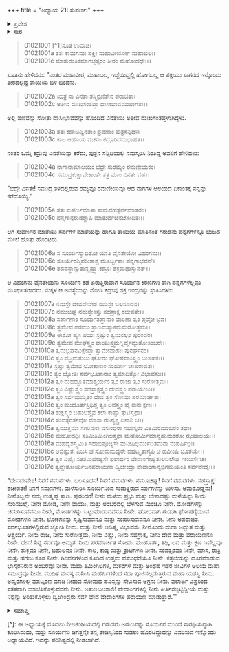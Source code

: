 +++
title = "ಅಧ್ಯಾಯ 21: ಸುಪರ್ಣಃ"
+++

<details><summary>ಪ್ರವೇಶ</summary>


।।   ಓಂ ಓಂ ನಮೋ ನಾರಾಯಣಾಯ।।   ಶ್ರೀ ವೇದವ್ಯಾಸಾಯ ನಮಃ ।।

ಶ್ರೀ ಕೃಷ್ಣದ್ವೈಪಾಯನ ವೇದವ್ಯಾಸ ವಿರಚಿತ  

**ಶ್ರೀ ಮಹಾಭಾರತ**

**ಆದಿ ಪರ್ವ**

**ಆಸ್ತೀಕ ಪರ್ವ**

**ಅಧ್ಯಾಯ 21**

</details>


<details><summary>ಸಾರ</summary>
ವಿನತೆ ಮತ್ತು ಗರುಡರು ಕದ್ರು ಮತ್ತು ಸರ್ಪಗಳನ್ನು ಕೊಂಡೊಯ್ಯುತ್ತಿರುವಾಗ ಸರ್ಪಗಳು ಬಿಸಿಲಿನಿಂದ ಬಳಲುವುದು (1-5). ಕದ್ರುವು ಮಳೆಸುರಿಸೆಂದು ಇಂದ್ರನನ್ನು ಸ್ತುತಿಸಿದುದು (6-15).

</details>


> 01021001 [^1]ಸೂತ ಉವಾಚ।  
01021001a ತತಃ ಕಾಮಗಮಃ ಪಕ್ಷೀ ಮಹಾವೀರ್ಯೋ ಮಹಾಬಲಃ।  
01021001c ಮಾತುರಂತಿಕಮಾಗಚ್ಛತ್ಪರಂ ತೀರಂ ಮಹೋದಧೇಃ।।

ಸೂತನು ಹೇಳಿದನು: “ನಂತರ ಮಹಾವೀರ, ಮಹಾಬಲ, ಇಚ್ಛೆಯಿದ್ದಲ್ಲಿ ಹೋಗಬಲ್ಲ ಆ ಪಕ್ಷಿಯು ಸಾಗರದ ಇನ್ನೊಂದು ತೀರದಲ್ಲಿದ್ದ ತಾಯಿಯ ಬಳಿ ಬಂದನು.

> 01021002a ಯತ್ರ ಸಾ ವಿನತಾ ತಸ್ಮಿನ್ಪಣಿತೇನ ಪರಾಜಿತಾ।  
01021002c ಅತೀವ ದುಃಖಸಂತಪ್ತಾ ದಾಸೀಭಾವಮುಪಾಗತಾ।।

ಅಲ್ಲಿ ಪಣವನ್ನು ಸೋತು ದಾಸೀಭಾವವನ್ನು ಹೊಂದಿದ ವಿನತೆಯು ಅತೀವ ದುಃಖಸಂತಪ್ತಳಾಗಿದ್ದಳು.

> 01021003a ತತಃ ಕದಾಚಿದ್ವಿನತಾಂ ಪ್ರವಣಾಂ ಪುತ್ರಸನ್ನಿಧೌ।  
01021003c ಕಾಲ ಆಹೂಯ ವಚನಂ ಕದ್ರೂರಿದಮಭಾಷತ।।

ನಂತರ ಒಮ್ಮೆ ಕದ್ರುವು ವಿನತೆಯನ್ನು ಕರೆದು, ಪುತ್ರನ ಸನ್ನಿಧಿಯಲ್ಲಿ ನಮಸ್ಕರಿಸಿ ನಿಂತಿದ್ದ ಅವಳಿಗೆ ಹೇಳಿದಳು:

> 01021004a ನಾಗಾನಾಮಾಲಯಂ ಭದ್ರೇ ಸುರಮ್ಯಂ ರಮಣೀಯಕಂ।  
01021004c ಸಮುದ್ರಕುಕ್ಷಾವೇಕಾಂತೇ ತತ್ರ ಮಾಂ ವಿನತೇ ವಹ।।

“ಭದ್ರೇ ವಿನತೇ! ಸಮುದ್ರ ತಳದಲ್ಲಿರುವ ರಮ್ಯವೂ ರಮಣೀಯವೂ ಆದ ನಾಗಗಳ ಆಲಯದ ಏಕಾಂತಕ್ಕೆ ನನ್ನನ್ನು ಕರೆದೊಯ್ಯಿ.”

> 01021005a ತತಃ ಸುಪರ್ಣಮಾತಾ ತಾಮವಹತ್ಸರ್ಪಮಾತರಂ।  
01021005c ಪನ್ನಗಾನ್ಗರುಡಶ್ಚಾಪಿ ಮಾತುರ್ವಚನಚೋದಿತಃ।।

ಆಗ ಸುಪರ್ಣನ ಮಾತೆಯು ಸರ್ಪಗಳ ಮಾತೆಯನ್ನು ಹಾಗೂ ತಾಯಿಯ ಮಾತಿನಂತೆ ಗರುಡನು ಪನ್ನಗಗಳನ್ನೂ ಭುಜದ ಮೇಲೆ ಹೊತ್ತು ಹೊರಟರು.

> 01021006a ಸ ಸೂರ್ಯಸ್ಯಾಭಿತೋ ಯಾತಿ ವೈನತೇಯೋ ವಿಹಂಗಮಃ।  
01021006c ಸೂರ್ಯರಶ್ಮಿಪರೀತಾಶ್ಚ ಮೂರ್ಚ್ಛಿತಾಃ ಪನ್ನಗಾಭವನ್।  
01021006e ತದವಸ್ಥಾನ್ಸುತಾನ್ದೃಷ್ಟ್ವಾ ಕದ್ರೂಃ ಶಕ್ರಮಥಾಸ್ತುವತ್।।

ಆ ವಿಹಂಗಮ ವೈನತೇಯನು ಸೂರ್ಯನ ಕಡೆ ಏರುತ್ತಿರುವಾಗ ಸೂರ್ಯನ ಕಿರಣಗಳು ತಾಗಿ ಪನ್ನಗಗಳೆಲ್ಲವೂ ಮೂರ್ಛಿತರಾದರು. ಮಕ್ಕಳ ಆ ಅವಸ್ಥೆಯನ್ನು ನೋಡಿ ಕದ್ರುವು ಶಕ್ರ ಇಂದ್ರನನ್ನು ಸ್ತುತಿಸಿದಳು:

> 01021007a ನಮಸ್ತೇ ದೇವದೇವೇಶ ನಮಸ್ತೇ ಬಲಸೂದನ।  
01021007c ನಮುಚಿಘ್ನ ನಮಸ್ತೇಽಸ್ತು ಸಹಸ್ರಾಕ್ಷ ಶಚೀಪತೇ।।  
01021008a ಸರ್ಪಾಣಾಂ ಸೂರ್ಯತಪ್ತಾನಾಂ ವಾರಿಣಾ ತ್ವಂ ಪ್ಲವೋ ಭವ।  
01021008c ತ್ವಮೇವ ಪರಮಂ ತ್ರಾಣಮಸ್ಮಾಕಮಮರೋತ್ತಮ।।   
01021009a ಈಶೋ ಹ್ಯಸಿ ಪಯಃ ಸ್ರಷ್ಟುಂ ತ್ವಮನಲ್ಪಂ ಪುರಂದರ।  
01021009c ತ್ವಮೇವ ಮೇಘಸ್ತ್ವಂ ವಾಯುಸ್ತ್ವಮಗ್ನಿರ್ವೈದ್ಯುತೋಽಂಬರೇ।।  
01021010a ತ್ವಮಭ್ರಘನವಿಕ್ಷೇಪ್ತಾ ತ್ವಾಮೇವಾಹುಃ ಪುನರ್ಘನಂ।  
01021010c ತ್ವಂ ವಜ್ರಮತುಲಂ ಘೋರಂ ಘೋಷವಾಂಸ್ತ್ವಂ ಬಲಾಹಕಃ।।  
01021011a ಸ್ರಷ್ಟಾ ತ್ವಮೇವ ಲೋಕಾನಾಂ ಸಂಹರ್ತಾ ಚಾಪರಾಜಿತಃ।  
01021011c ತ್ವಂ ಜ್ಯೋತಿಃ ಸರ್ವಭೂತಾನಾಂ ತ್ವಮಾದಿತ್ಯೋ ವಿಭಾವಸುಃ।।  
01021012a ತ್ವಂ ಮಹದ್ಭೂತಮಾಶ್ಚರ್ಯಂ ತ್ವಂ ರಾಜಾ ತ್ವಂ ಸುರೋತ್ತಮಃ।   
01021012c ತ್ವಂ ವಿಷ್ಣುಸ್ತ್ವಂ ಸಹಸ್ರಾಕ್ಷಸ್ತ್ವಂ ದೇವಸ್ತ್ವಂ ಪರಾಯಣಂ।।  
01021013a ತ್ವಂ ಸರ್ವಮಮೃತಂ ದೇವ ತ್ವಂ ಸೋಮಃ ಪರಮಾರ್ಚಿತಃ।  
01021013c ತ್ವಂ ಮುಹೂರ್ತಸ್ತಿಥಿಶ್ಚ ತ್ವಂ ಲವಸ್ತ್ವಂ ವೈ ಪುನಃ ಕ್ಷಣಃ।।  
01021014a ಶುಕ್ಲಸ್ತ್ವಂ ಬಹುಲಶ್ಚೈವ ಕಲಾ ಕಾಷ್ಟಾ ತ್ರುಟಿಸ್ತಥಾ।   
01021014c ಸಂವತ್ಸರರ್ತವೋ ಮಾಸಾ ರಜನ್ಯಶ್ಚ ದಿನಾನಿ ಚ।।  
01021015a ತ್ವಮುತ್ತಮಾ ಸಗಿರಿವನಾ ವಸುಂಧರಾ ಸಭಾಸ್ಕರಂ ವಿತಿಮಿರಮಂಬರಂ ತಥಾ।  
01021015c ಮಹೋದಧಿಃ ಸತಿಮಿತಿಮಿಂಗಿಲಸ್ತಥಾ ಮಹೋರ್ಮಿಮಾನ್ಬಹುಮಕರೋ ಝಷಾಲಯಃ।।  
01021016a ಮಹದ್ಯಶಸ್ತ್ವಮಿತಿ ಸದಾಭಿಪೂಜ್ಯಸೇ ಮನೀಷಿಭಿರ್ಮುದಿತಮನಾ ಮಹರ್ಷಿಭಿಃ।  
01021016c ಅಭಿಷ್ಟುತಃ ಪಿಬಸಿ ಚ ಸೋಮಮಧ್ವರೇ ವಷಟ್ಕೃತಾನ್ಯಪಿ ಚ ಹವೀಂಷಿ ಭೂತಯೇ।।  
01021017a ತ್ವಂ ವಿಪ್ರೈಃ ಸತತಮಿಹೇಜ್ಯಸೇ ಫಲಾರ್ಥಂ ವೇದಾಂಗೇಷ್ವತುಲಬಲೌಘ ಗೀಯಸೇ ಚ।  
01021017c ತ್ವದ್ಧೇತೋರ್ಯಜನಪರಾಯಣಾ ದ್ವಿಜೇಂದ್ರಾ ವೇದಾಂಗಾನ್ಯಭಿಗಮಯಂತಿ ಸರ್ವವೇದೈಃ।।

“ದೇವದೇವೇಶ! ನಿನಗೆ ನಮನಗಳು. ಬಲಸೂದನ! ನಿನಗೆ ನಮನಗಳು. ನಮೂಚಿಘ್ನ! ನಿನಗೆ ನಮನಗಳು. ಸಹಸ್ರಾಕ್ಷ! ಶಚೀಪತೇ! ನಿನಗೆ ನಮನಗಳು. ಮಳೆಸುರಿಸಿ ಸೂರ್ಯನಿಂದ ಸುಡುತ್ತಿರುವ ಸರ್ಪಗಳನ್ನು ಉಳಿಸು. ಅಮರೋತ್ತಮ! ನೀನೊಬ್ಬನೇ ನಮ್ಮ ಉತ್ಕೃಷ್ಟ ತ್ರಾಣ. ಪುರಂದರ! ನೀನು ಮಳೆಯ ಪ್ರಭು ಮತ್ತು ಬೇಕಾದಷ್ಟು ಮಳೆಯನ್ನು ನೀನು ಸುರಿಸಬಲ್ಲೆ. ನೀನೇ ಮೋಡ, ನೀನೇ ವಾಯು, ಮತ್ತು ಅಂಬರದಲ್ಲಿ ಬೆಳಗುವ ಮಿಂಚೂ ನೀನೇ. ಮೋಡಗಳನ್ನು ಚದುರಿಸುವವನೂ ನೀನೇ, ಮೋಡಗಳನ್ನು ಒಟ್ಟುಮಾಡುವವನೂ ನೀನೇ. ಘೋರವಾಗಿ ಗುಡುಗಿ ಘೋಷಗೈಯುವ ಮೋಡಗಳೂ ನೀನೇ. ಲೋಕಗಳನ್ನು ಸೃಷ್ಟಿಸುವವನೂ ಮತ್ತು ಸಂಹರಿಸುವವನೂ ನೀನೇ. ನೀನು ಅಪರಾಜಿತ. ಸರ್ವಭೂತಗಳಲ್ಲಿರುವ ಜ್ಯೋತಿ ನೀನು. ಮತ್ತು ನೀನೇ ಆದಿತ್ಯ, ವಿಭಾವಸು. ನೀನೊಂದು ಮಹಾ ಅದ್ಭುತ ಮತ್ತು ಆಶ್ಚರ್ಯ. ನೀನು ರಾಜ, ನೀನು ಸುರೋತ್ತಮ, ನೀನು ವಿಷ್ಣು, ನೀನು ಸಹಸ್ರಾಕ್ಷ, ನೀನು ದೇವ ಮತ್ತು ಪರಾಯಣನೂ ನೀನೇ. ದೇವ! ನಿನ್ನ ಸರ್ವವೂ ಅಮೃತ. ನೀನು ಪರಮಾರ್ಚಿತ ಸೋಮ. ಮುಹೂರ್ತ, ತಿಥಿ, ಲವ ಮತ್ತು ಕ್ಷಣ ಇವೆಲ್ಲವೂ ನೀನೇ. ಶುಕ್ಲವೂ ನೀನೇ, ಬಹುಲವೂ ನೀನೇ. ಕಾಲ, ಕಾಷ್ಠ ಮತ್ತು ತ್ರುಟಿಗಳೂ ನೀನೇ. ಸಂವತ್ಸರವೂ ನೀನೇ, ಮಾಸ, ರಾತ್ರಿ ಮತ್ತು ಹಗಲು ಕೂಡ ನೀನೇ. ಗಿರಿವನಗಳಿಂದ ಕೂಡಿದ ಉತ್ತಮ ವಸುಂಧರೆಯೂ ನೀನೇ. ಕತ್ತಲೆಯನ್ನು ದೂರಮಾಡುವ ಭಾಸ್ಕರನಿರುವ ಅಂಬರವೂ ನೀನೇ. ಮಹಾ ತಿಮಿಂಗಿಲಗಳ, ಮಕರಗಳ ಮತ್ತು ಅಂಥಹ ಇತರ ಜೀವಿಗಳ ಆಲಯ ಮಹಾ ಸಮುದ್ರವೂ ನೀನೇ. ಮುದಿತ ಮನಸ್ಕ ಮನೀಷಿ ಮಹರ್ಷಿಗಳಿಂದ ಸದಾ ಪೂಜಿಸಲ್ಪಡುತ್ತಿರುವ ಮಹಾ ಯಶಸ್ವಿ ನೀನು. ಅದ್ವರಗಳಲ್ಲಿ ವಷಟ್ಕರಣ ಮಾಡಿ ನೀಡುವ ಸೋಮದ ಹವಿಸ್ಸನ್ನು ಸೇವಿಸುವ ಅಗ್ರನು ನೀನು. ಫಲಾರ್ಥಿ ವಿಪ್ರರಿಂದ ಸತತವಾಗಿ ಯಾಜಿಸಿಕೊಳ್ಳುವವನು ನೀನು. ಅತುಲಬಲಶಾಲಿ! ವೇದಾಂಗಗಳಲ್ಲಿ ನೀನು ಕೀರ್ತಿಸಲ್ಪಟ್ಟಿದ್ದೀಯೆ ಮತ್ತು ನಿನ್ನನ್ನು ಅರಿತುಕೊಳ್ಳಲು ದ್ವಿಜೇಂದ್ರರು ಸರ್ವ ವೇದ ವೇದಾಂಗಗಳ ಪರಾಯಣ ಮಾಡುತ್ತಾರೆ.””

<details><summary>ಸಮಾಪ್ತಿ</summary>

ಇತಿ ಶ್ರೀ ಮಹಾಭಾರತೇ ಆದಿಪರ್ವಣಿ ಆಸ್ತೀಕಪರ್ವಣಿ ಸೌಪರ್ಣೇ ಏಕವಿಂಶೋಽಧ್ಯಾಯಃ।  
ಇದು ಶ್ರೀ ಮಹಾಭಾರತದಲ್ಲಿ ಆದಿಪರ್ವದಲ್ಲಿ ಆಸ್ತೀಕಪರ್ವದಲ್ಲಿ ಸುಪರ್ಣದಲ್ಲಿ ಇಪ್ಪತ್ತೊಂದನೆಯ ಅಧ್ಯಾಯವು.

</details>

[^]: ಈ ಅಧ್ಯಾಯಕ್ಕೆ ಮೊದಲು ನೀಲಕಂಠೀಯದಲ್ಲಿ ಗರುಡನು ಅರುಣನನ್ನು ಸೂರ್ಯನ ಮುಂದೆ ಸಾರಥಿಯನ್ನಾಗಿ ಕೂರಿಸಿದುದು, ಮತ್ತು ಸೂರ್ಯನು ಜಗತ್ತನ್ನೇ ತನ್ನ ತೇಜಸ್ಸಿನಿಂದ ಸುಡಲು ಹೊರಟಿದ್ದುದನ್ನು ವಿವರಿಸುವ ಇನ್ನೊಂದು ಅಧ್ಯಾಯವಿದೆ. ಇದನ್ನು ಪರಿಶಿಷ್ಟದಲ್ಲಿ ನೀಡಲಾಗಿದೆ.
